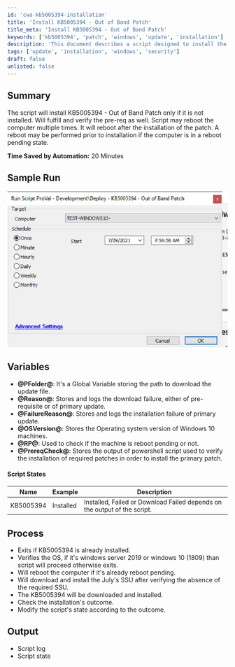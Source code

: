 ```yaml
---
id: 'cwa-kb5005394-installation'
title: 'Install KB5005394 - Out of Band Patch'
title_meta: 'Install KB5005394 - Out of Band Patch'
keywords: ['kb5005394', 'patch', 'windows', 'update', 'installation']
description: 'This document describes a script designed to install the KB5005394 Out of Band Patch if it is not already installed. It includes pre-requisite verification and may require multiple reboots during the installation process. The script ensures that the system is ready for the update and logs the outcomes of each step.'
tags: ['update', 'installation', 'windows', 'security']
draft: false
unlisted: false
---
```

## Summary

The script will install KB5005394 - Out of Band Patch only if it is not installed. Will fulfill and verify the pre-req as well. Script may reboot the computer multiple times. It will reboot after the installation of the patch. A reboot may be performed prior to installation if the computer is in a reboot pending state.

**Time Saved by Automation:** 20 Minutes

## Sample Run

![Sample Run](../../../static/img/Deploy---KB5005394---Out-of-Band-Patch/image_1.png)

## Variables

- **@PFolder@**: It's a Global Variable storing the path to download the update file.
- **@Reason@**: Stores and logs the download failure, either of pre-requisite or of primary update.
- **@FailureReason@**: Stores and logs the installation failure of primary update.
- **@OSVersion@**: Stores the Operating system version of Windows 10 machines.
- **@RP@**: Used to check if the machine is reboot pending or not.
- **@PrereqCheck@**: Stores the output of powershell script used to verify the installation of required patches in order to install the primary patch.

#### Script States

| Name      | Example   | Description                                                        |
|-----------|-----------|--------------------------------------------------------------------|
| KB5005394 | Installed | Installed, Failed or Download Failed depends on the output of the script. |

## Process

- Exits if KB5005394 is already installed.
- Verifies the OS, if it's windows server 2019 or windows 10 (1809) than script will proceed otherwise exits.
- Will reboot the computer if it's already reboot pending.
- Will download and install the July's SSU after verifying the absence of the required SSU.
- The KB5005394 will be downloaded and installed.
- Check the installation's outcome.
- Modify the script's state according to the outcome.

## Output

- Script log
- Script state




